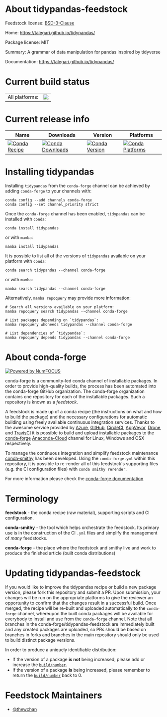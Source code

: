 About tidypandas-feedstock
==========================

Feedstock license: [BSD-3-Clause](https://github.com/conda-forge/tidypandas-feedstock/blob/main/LICENSE.txt)

Home: https://talegari.github.io/tidypandas/

Package license: MIT

Summary: A grammar of data manipulation for pandas inspired by tidyverse

Documentation: https://talegari.github.io/tidypandas/

Current build status
====================


<table><tr><td>All platforms:</td>
    <td>
      <a href="https://dev.azure.com/conda-forge/feedstock-builds/_build/latest?definitionId=16499&branchName=main">
        <img src="https://dev.azure.com/conda-forge/feedstock-builds/_apis/build/status/tidypandas-feedstock?branchName=main">
      </a>
    </td>
  </tr>
</table>

Current release info
====================

| Name | Downloads | Version | Platforms |
| --- | --- | --- | --- |
| [![Conda Recipe](https://img.shields.io/badge/recipe-tidypandas-green.svg)](https://anaconda.org/conda-forge/tidypandas) | [![Conda Downloads](https://img.shields.io/conda/dn/conda-forge/tidypandas.svg)](https://anaconda.org/conda-forge/tidypandas) | [![Conda Version](https://img.shields.io/conda/vn/conda-forge/tidypandas.svg)](https://anaconda.org/conda-forge/tidypandas) | [![Conda Platforms](https://img.shields.io/conda/pn/conda-forge/tidypandas.svg)](https://anaconda.org/conda-forge/tidypandas) |

Installing tidypandas
=====================

Installing `tidypandas` from the `conda-forge` channel can be achieved by adding `conda-forge` to your channels with:

```
conda config --add channels conda-forge
conda config --set channel_priority strict
```

Once the `conda-forge` channel has been enabled, `tidypandas` can be installed with `conda`:

```
conda install tidypandas
```

or with `mamba`:

```
mamba install tidypandas
```

It is possible to list all of the versions of `tidypandas` available on your platform with `conda`:

```
conda search tidypandas --channel conda-forge
```

or with `mamba`:

```
mamba search tidypandas --channel conda-forge
```

Alternatively, `mamba repoquery` may provide more information:

```
# Search all versions available on your platform:
mamba repoquery search tidypandas --channel conda-forge

# List packages depending on `tidypandas`:
mamba repoquery whoneeds tidypandas --channel conda-forge

# List dependencies of `tidypandas`:
mamba repoquery depends tidypandas --channel conda-forge
```


About conda-forge
=================

[![Powered by
NumFOCUS](https://img.shields.io/badge/powered%20by-NumFOCUS-orange.svg?style=flat&colorA=E1523D&colorB=007D8A)](https://numfocus.org)

conda-forge is a community-led conda channel of installable packages.
In order to provide high-quality builds, the process has been automated into the
conda-forge GitHub organization. The conda-forge organization contains one repository
for each of the installable packages. Such a repository is known as a *feedstock*.

A feedstock is made up of a conda recipe (the instructions on what and how to build
the package) and the necessary configurations for automatic building using freely
available continuous integration services. Thanks to the awesome service provided by
[Azure](https://azure.microsoft.com/en-us/services/devops/), [GitHub](https://github.com/),
[CircleCI](https://circleci.com/), [AppVeyor](https://www.appveyor.com/),
[Drone](https://cloud.drone.io/welcome), and [TravisCI](https://travis-ci.com/)
it is possible to build and upload installable packages to the
[conda-forge](https://anaconda.org/conda-forge) [Anaconda-Cloud](https://anaconda.org/)
channel for Linux, Windows and OSX respectively.

To manage the continuous integration and simplify feedstock maintenance
[conda-smithy](https://github.com/conda-forge/conda-smithy) has been developed.
Using the ``conda-forge.yml`` within this repository, it is possible to re-render all of
this feedstock's supporting files (e.g. the CI configuration files) with ``conda smithy rerender``.

For more information please check the [conda-forge documentation](https://conda-forge.org/docs/).

Terminology
===========

**feedstock** - the conda recipe (raw material), supporting scripts and CI configuration.

**conda-smithy** - the tool which helps orchestrate the feedstock.
                   Its primary use is in the construction of the CI ``.yml`` files
                   and simplify the management of *many* feedstocks.

**conda-forge** - the place where the feedstock and smithy live and work to
                  produce the finished article (built conda distributions)


Updating tidypandas-feedstock
=============================

If you would like to improve the tidypandas recipe or build a new
package version, please fork this repository and submit a PR. Upon submission,
your changes will be run on the appropriate platforms to give the reviewer an
opportunity to confirm that the changes result in a successful build. Once
merged, the recipe will be re-built and uploaded automatically to the
`conda-forge` channel, whereupon the built conda packages will be available for
everybody to install and use from the `conda-forge` channel.
Note that all branches in the conda-forge/tidypandas-feedstock are
immediately built and any created packages are uploaded, so PRs should be based
on branches in forks and branches in the main repository should only be used to
build distinct package versions.

In order to produce a uniquely identifiable distribution:
 * If the version of a package **is not** being increased, please add or increase
   the [``build/number``](https://docs.conda.io/projects/conda-build/en/latest/resources/define-metadata.html#build-number-and-string).
 * If the version of a package **is** being increased, please remember to return
   the [``build/number``](https://docs.conda.io/projects/conda-build/en/latest/resources/define-metadata.html#build-number-and-string)
   back to 0.

Feedstock Maintainers
=====================

* [@thewchan](https://github.com/thewchan/)

